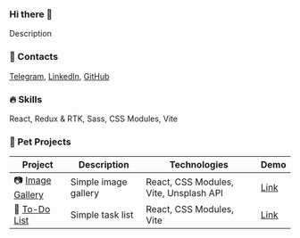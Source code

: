 ### Hi there 👋

Description

### 📱 Contacts

[Telegram](url), [LinkedIn](url), [GitHub](https://github.com/flinski)

### 🔥 Skills

React, Redux & RTK, Sass, CSS Modules, Vite

### 🚀 Pet Projects

| Project | Description | Technologies | Demo |
|---------|-------------|--------------|------|
| 📷 [Image Gallery](https://github.com/flinski/image-gallery) | Simple image gallery | React, CSS Modules, Vite, Unsplash API | [Link](https://flinski.github.io/image-gallery/) |
| 📃 [To-Do List](https://github.com/flinski/todo-list) | Simple task list | React, CSS Modules, Vite | [Link](https://flinski.github.io/todo-list/) |
